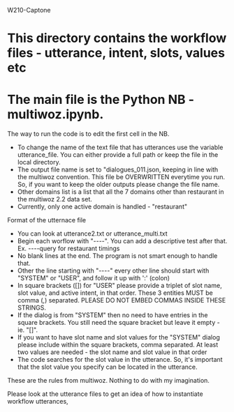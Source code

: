 W210-Captone

# This directory contains the workflow files - utterance, intent, slots, values etc

# The main file is the Python NB - multiwoz.ipynb.

The way to run the code is to edit the first cell in the NB.
- To change the name of the text file that has utterances use the variable
    utterance_file. You can either provide a full path or keep the file in
    the local directory. 
- The output file name is set to "dialogues_011.json, keeping in line with 
the multiwoz convention. This file be OVERWRITTEN everytime you run. So, if
you want to keep the older outputs please change the file name.
- Other domains list is a list that all the 7 domains other than restaurant
in the multiwoz 2.2 data set.
- Currently, only one active domain is handled - "restaurant"

Format of the utternace file
- You can look at utterance2.txt or utterance_multi.txt
- Begin each worflow with "----". You can add a descriptive test after that.
Ex. 
----query for restaurant timings
- No blank lines at the end. The program is not smart enough to handle that.
- Other the line starting with "----" every other line should start with 
"SYSTEM" or "USER", and follow it up with ':' (colon)
- In square brackets ([]) for "USER" please provide a triplet of slot name,
slot value, and active intent, in that order. These 3 entities MUST be 
comma (,) separated. PLEASE DO NOT EMBED COMMAS INSIDE THESE STRINGS.
- If the dialog is from "SYSTEM" then no need to have entries in the square
brackets. You still need the square bracket but leave it empty - ie. "[]".
- If you want to have slot name and slot values for the "SYSTEM" dialog
please include within the square brackets, comma separated. At least two 
values are needed - the slot name and slot value in that order
- The code searches for the slot value in the utterance. So, it's important
that the slot value you specify can be located in the utterance.

These are the rules from multiwoz. Nothing to do with my imagination.

Please look at the utterance files to get an idea of how to instantiate workflow
utterances,
